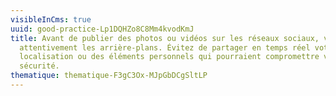 ```yaml
---
visibleInCms: true
uuid: good-practice-Lp1DQHZo8C8Mm4kvodKmJ
title: Avant de publier des photos ou vidéos sur les réseaux sociaux, vérifiez
  attentivement les arrière-plans. Évitez de partager en temps réel votre
  localisation ou des éléments personnels qui pourraient compromettre votre
  sécurité.
thematique: thematique-F3gC3Ox-MJpGbDCgSltLP
---
```

